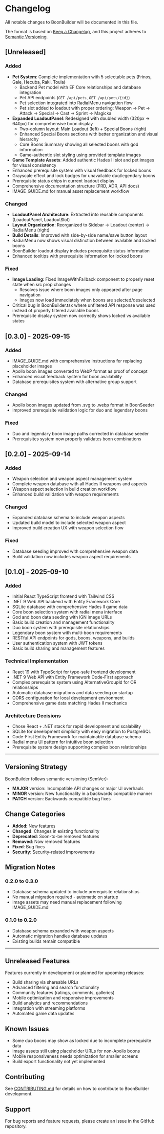 # Changelog

All notable changes to BoonBuilder will be documented in this file.

The format is based on [Keep a Changelog](https://keepachangelog.com/en/1.0.0/),
and this project adheres to [Semantic Versioning](https://semver.org/spec/v2.0.0.html).

## [Unreleased]

### Added
- **Pet System**: Complete implementation with 5 selectable pets (Frinos, Gale, Hecuba, Raki, Toula)
  - Backend Pet model with EF Core relationships and database integration
  - Pet API endpoints (`GET /api/pets`, `GET /api/pets/{id}`)
  - Pet selection integrated into RadialMenu navigation flow
  - Pet slot added to loadout with proper ordering: Weapon → Pet → Attack → Special → Cast → Sprint → Magicka
- **Expanded LoadoutPanel**: Redesigned with doubled width (320px → 640px) for comprehensive boon display
  - Two-column layout: Main Loadout (left) + Special Boons (right)
  - Enhanced Special Boons sections with better organization and visual hierarchy
  - Core Boons Summary showing all selected boons with god information
  - Game-authentic slot styling using provided template images
- **Game Template Assets**: Added authentic Hades II slot and pet images for visual consistency
- Enhanced prerequisite system with visual feedback for locked boons
- Grayscale effect and lock badges for unavailable duo/legendary boons
- Prerequisite status chips in current loadout display
- Comprehensive documentation structure (PRD, ADR, API docs)
- IMAGE_GUIDE.md for manual asset replacement workflow

### Changed
- **LoadoutPanel Architecture**: Extracted into reusable components (LoadoutPanel, LoadoutSlot)
- **Layout Organization**: Reorganized to Sidebar → Loadout (center) → RadialMenu (right)
- **Build Details**: Improved with side-by-side name/save button layout
- RadialMenu now shows visual distinction between available and locked boons
- BoonBuilder loadout display includes prerequisite status information
- Enhanced tooltips with prerequisite information for locked boons

### Fixed
- **Image Loading**: Fixed ImageWithFallback component to properly reset state when src prop changes
  - Resolves issue where boon images only appeared after page navigation
  - Images now load immediately when boons are selected/deselected
- Critical bug in BoonBuilder.tsx where unfiltered API response was used instead of properly filtered available boons
- Prerequisite display system now correctly shows locked vs available states

## [0.3.0] - 2025-09-15

### Added
- IMAGE_GUIDE.md with comprehensive instructions for replacing placeholder images
- Apollo boon images converted to WebP format as proof of concept
- Enhanced visual feedback system for boon availability
- Database prerequisites system with alternative group support

### Changed
- Apollo boon images updated from .svg to .webp format in BoonSeeder
- Improved prerequisite validation logic for duo and legendary boons

### Fixed
- Duo and legendary boon image paths corrected in database seeder
- Prerequisites system now properly validates boon combinations

## [0.2.0] - 2025-09-14

### Added
- Weapon selection and weapon aspect management system
- Complete weapon database with all Hades II weapons and aspects
- Weapon aspect selection in build creation workflow
- Enhanced build validation with weapon requirements

### Changed
- Expanded database schema to include weapon aspects
- Updated build model to include selected weapon aspect
- Improved build creation UX with weapon selection flow

### Fixed
- Database seeding improved with comprehensive weapon data
- Build validation now includes weapon aspect requirements

## [0.1.0] - 2025-09-10

### Added
- Initial React TypeScript frontend with Tailwind CSS
- .NET 9 Web API backend with Entity Framework Core
- SQLite database with comprehensive Hades II game data
- Core boon selection system with radial menu interface
- God and boon data seeding with IGN image URLs
- Basic build creation and management functionality
- Duo boon system with prerequisite relationships
- Legendary boon system with multi-boon requirements
- RESTful API endpoints for gods, boons, weapons, and builds
- User authentication system with JWT tokens
- Basic build sharing and management features

### Technical Implementation
- React 19 with TypeScript for type-safe frontend development
- .NET 9 Web API with Entity Framework Code-First approach
- Complex prerequisite system using AlternativeGroupId for OR relationships
- Automatic database migrations and data seeding on startup
- CORS configuration for local development environment
- Comprehensive game data matching Hades II mechanics

### Architecture Decisions
- Chose React + .NET stack for rapid development and scalability
- SQLite for development simplicity with easy migration to PostgreSQL
- Code-First Entity Framework for maintainable database schema
- Radial menu UI pattern for intuitive boon selection
- Prerequisite system design supporting complex boon relationships

---

## Versioning Strategy

BoonBuilder follows semantic versioning (SemVer):

- **MAJOR** version: Incompatible API changes or major UI overhauls
- **MINOR** version: New functionality in a backwards compatible manner
- **PATCH** version: Backwards compatible bug fixes

## Change Categories

- **Added**: New features
- **Changed**: Changes in existing functionality
- **Deprecated**: Soon-to-be removed features
- **Removed**: Now removed features
- **Fixed**: Bug fixes
- **Security**: Security-related improvements

## Migration Notes

### 0.2.0 to 0.3.0
- Database schema updated to include prerequisite relationships
- No manual migration required - automatic on startup
- Image assets may need manual replacement following IMAGE_GUIDE.md

### 0.1.0 to 0.2.0
- Database schema expanded with weapon aspects
- Automatic migration handles database updates
- Existing builds remain compatible

---

## Unreleased Features

Features currently in development or planned for upcoming releases:

- Build sharing via shareable URLs
- Advanced filtering and search functionality
- Community features (ratings, comments, galleries)
- Mobile optimization and responsive improvements
- Build analytics and recommendations
- Integration with streaming platforms
- Automated game data updates

## Known Issues

- Some duo boons may show as locked due to incomplete prerequisite data
- Image assets still using placeholder URLs for non-Apollo boons
- Mobile responsiveness needs optimization for smaller screens
- Build export functionality not yet implemented

## Contributing

See [CONTRIBUTING.md](CONTRIBUTING.md) for details on how to contribute to BoonBuilder development.

## Support

For bug reports and feature requests, please create an issue in the GitHub repository.